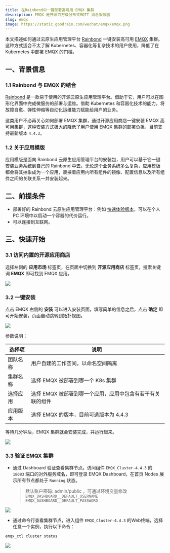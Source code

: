 ```yaml
---
title: 在Rainbond中一键部署高可用 EMQX 集群
description: EMQX 是开源百万级分布式MQTT 消息服务器
slug: emqx
image: https://static.goodrain.com/wechat/emqx/emqx.png
---
```


本文描述如何通过云原生应用管理平台 [Rainbond](https://www.rainbond.com/?channel=emqx) 一键安装高可用 [EMQX](https://www.emqx.com) 集群。这种方式适合不太了解 Kubernetes、容器化等复杂技术的用户使用，降低了在 Kubernetes 中部署 EMQX 的门槛。

## 一、背景信息

### 1.1 Rainbond 与 EMQX 的结合

[Rainbond](https://www.rainbond.com/?channel=emqx) 是一款易于使用的开源云原生应用管理平台。借助于它，用户可以在图形化界面中完成微服务的部署与运维。借助 Kubernetes 和容器化技术的能力，将故障自愈、弹性伸缩等自动化运维能力赋能给用户的业务。

这类用户不必再关心如何部署 EMQX 集群，通过开源应用商店一键安装 EMQX 高可用集群，这种安装方式极大的降低了用户使用 EMQX 集群的部署负担，目前支持最新版本 `4.4.3`。

### 1.2 关于应用模版

应用模版是面向 Rainbond 云原生应用管理平台的安装包，用户可以基于它一键安装业务系统到自己的 Rainbond 中去。无论这个业务系统多么复杂，应用模版都会将其抽象成为一个应用，裹挟着应用内所有组件的镜像、配置信息以及所有组件之间的关联关系一并安装起来。

## 二、前提条件

- 部署好的 Rainbond 云原生应用管理平台：例如 [快速体验版本](https://www.rainbond.com/docs/quick-start/quick-install/?channel=emqx)，可以在个人 PC 环境中以启动一个容器的代价运行。
- 可以连接到互联网。

## 三、快速开始

### 3.1 访问内置的开源应用商店

选择左侧的 **应用市场** 标签页，在页面中切换到 **开源应用商店** 标签页，搜索关键词 **EMQX** 即可找到 EMQX 应用。

![](https://static.goodrain.com/wechat/emqx/1.png)

### 3.2 一键安装

点击 EMQX 右侧的 **安装** 可以进入安装页面，填写简单的信息之后，点击 **确定** 即可开始安装，页面自动跳转到拓扑视图。

![](https://static.goodrain.com/wechat/emqx/2.png)

参数说明：

| 选择项  | 说明                                                        |
| ---- | --------------------------------------------------------- |
| 团队名称 | 用户自建的工作空间，以命名空间隔离                                         |
| 集群名称 | 选择 EMQX 被部署到哪一个 K8s 集群                                    |
| 选择应用 | 选择 EMQX 被部署到哪一个应用，应用中包含有若干有关联的组件                          |
| 应用版本 | 选择 EMQX 的版本，目前可选版本为 4.4.3 |

等待几分钟后，EMQX 集群就会安装完成，并运行起来。

![](https://static.goodrain.com/wechat/emqx/3.png)

### 3.3 验证 EMQX 集群

- 通过 Dashboard 验证查看集群节点。访问组件 `EMQX_Cluster-4.4.3` 的 `18083` 端口的对外服务域名，即可登录 EMQX Dashboard，在首页 Nodes 展示所有节点都处于 `Running` 状态。

  > 默认账户密码: admin/public ，可通过环境变量修改 `EMQX_DASHBOARD__DEFAULT_USERNAME` `EMQX_DASHBOARD__DEFAULT_PASSWORD`

![](https://static.goodrain.com/wechat/emqx/4.png)

- 通过命令行查看集群节点，进入组件 `EMQX_Cluster-4.4.3` 的Web终端，选择任意一个实例，执行以下命令：

```shell
emqx_ctl cluster status
```

![](https://static.goodrain.com/wechat/emqx/5.png)
